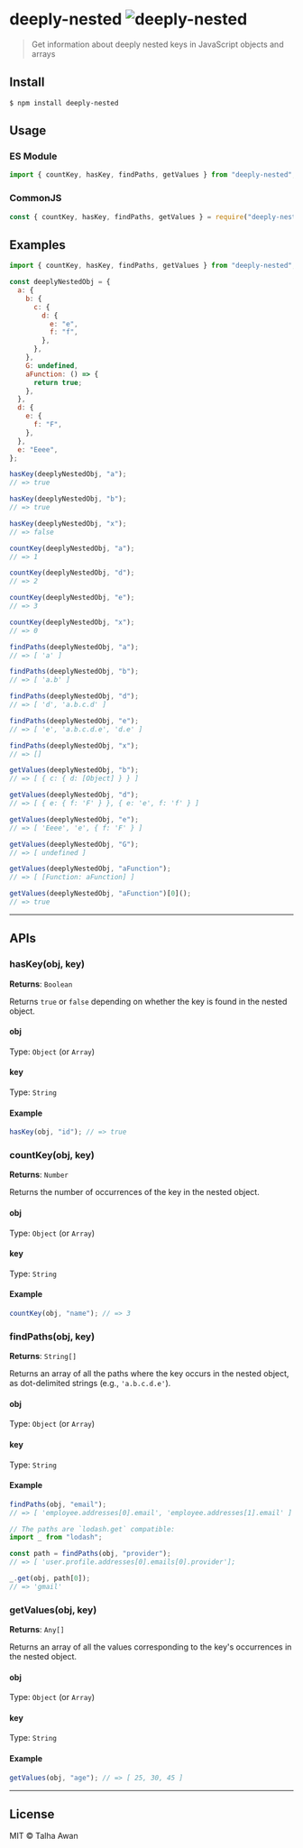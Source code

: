 [//]: # "The code structure for the repo: https://pauloe-me.medium.com/typescript-npm-package-publishing-a-beginners-guide-40b95908e69c"

# deeply-nested ![deeply-nested](https://github.com/TalhaAwan/deeply-nested/actions/workflows/build.yml/badge.svg)

> Get information about deeply nested keys in JavaScript objects and arrays

## Install

```
$ npm install deeply-nested
```

## Usage

### ES Module

```js
import { countKey, hasKey, findPaths, getValues } from "deeply-nested";
```

### CommonJS

```js
const { countKey, hasKey, findPaths, getValues } = require("deeply-nested");
```

## Examples

```js
import { countKey, hasKey, findPaths, getValues } from "deeply-nested";

const deeplyNestedObj = {
  a: {
    b: {
      c: {
        d: {
          e: "e",
          f: "f",
        },
      },
    },
    G: undefined,
    aFunction: () => {
      return true;
    },
  },
  d: {
    e: {
      f: "F",
    },
  },
  e: "Eeee",
};

hasKey(deeplyNestedObj, "a");
// => true

hasKey(deeplyNestedObj, "b");
// => true

hasKey(deeplyNestedObj, "x");
// => false

countKey(deeplyNestedObj, "a");
// => 1

countKey(deeplyNestedObj, "d");
// => 2

countKey(deeplyNestedObj, "e");
// => 3

countKey(deeplyNestedObj, "x");
// => 0

findPaths(deeplyNestedObj, "a");
// => [ 'a' ]

findPaths(deeplyNestedObj, "b");
// => [ 'a.b' ]

findPaths(deeplyNestedObj, "d");
// => [ 'd', 'a.b.c.d' ]

findPaths(deeplyNestedObj, "e");
// => [ 'e', 'a.b.c.d.e', 'd.e' ]

findPaths(deeplyNestedObj, "x");
// => []

getValues(deeplyNestedObj, "b");
// => [ { c: { d: [Object] } } ]

getValues(deeplyNestedObj, "d");
// => [ { e: { f: 'F' } }, { e: 'e', f: 'f' } ]

getValues(deeplyNestedObj, "e");
// => [ 'Eeee', 'e', { f: 'F' } ]

getValues(deeplyNestedObj, "G");
// => [ undefined ]

getValues(deeplyNestedObj, "aFunction");
// => [ [Function: aFunction] ]

getValues(deeplyNestedObj, "aFunction")[0]();
// => true
```

---

## APIs

### hasKey(obj, key)

**Returns**: `Boolean`

Returns `true` or `false` depending on whether the key is found in the nested object.

#### obj

Type: `Object` (or `Array`)

#### key

Type: `String`

#### Example

```js
hasKey(obj, "id"); // => true
```

### countKey(obj, key)

**Returns**: `Number`

Returns the number of occurrences of the key in the nested object.

#### obj

Type: `Object` (or `Array`)

#### key

Type: `String`

#### Example

```js
countKey(obj, "name"); // => 3
```

### findPaths(obj, key)

**Returns**: `String[]`

Returns an array of all the paths where the key occurs in the nested object, as dot-delimited strings (e.g., `'a.b.c.d.e'`).

#### obj

Type: `Object` (or `Array`)

#### key

Type: `String`

#### Example

```js
findPaths(obj, "email");
// => [ 'employee.addresses[0].email', 'employee.addresses[1].email' ]

// The paths are `lodash.get` compatible:
import _ from "lodash";

const path = findPaths(obj, "provider");
// => [ 'user.profile.addresses[0].emails[0].provider'];

_.get(obj, path[0]);
// => 'gmail'
```

### getValues(obj, key)

**Returns**: `Any[]`

Returns an array of all the values corresponding to the key's occurrences in the nested object.

#### obj

Type: `Object` (or `Array`)

#### key

Type: `String`

#### Example

```js
getValues(obj, "age"); // => [ 25, 30, 45 ]
```

---

## License

MIT © Talha Awan
